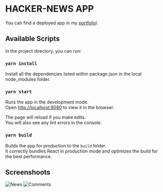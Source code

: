 # HACKER-NEWS APP
You can find a deployed app in my [portfolio](https://bloodfalka.ru/hacker-news)\

## Available Scripts
In the project directory, you can run:

### `yarn install`
Install all the dependencies listed within package.json in the local node_modules folder.

### `yarn start`
Runs the app in the development mode.\
Open [http://localhost:8080](http://localhost:8080) to view it in the browser.

The page will reload if you make edits.\
You will also see any lint errors in the console.

### `yarn build`
Builds the app for production to the `build` folder.\
It correctly bundles React in production mode and optimizes the build for the best performance.

## Screenshoots
![News](https://res.cloudinary.com/dbs7p0g5s/image/upload/v1631810018/appScreenshoots/Screenshot_1_Small_lspw6o.png)
![Comments](https://res.cloudinary.com/dbs7p0g5s/image/upload/v1631810018/appScreenshoots/Screenshot_3_Small_ixtxua.png)
